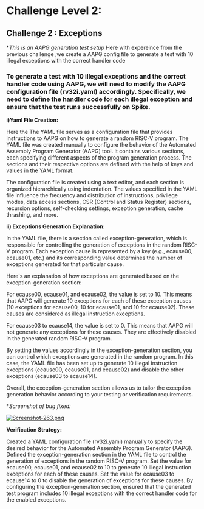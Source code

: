 # Challenge Level 2:

## Challenge 2 : Exceptions

**This is an AAPG  generation test setup*
Here with expereince from the previous challenge ,we create a AAPG config file to generate  a test with 10 illegal exceptions with the correct handler code 

### To generate a test with 10 illegal exceptions and the correct handler code using AAPG, we will need to modify the AAPG configuration file (rv32i.yaml) accordingly. Specifically, we need to define the handler code for each illegal exception and ensure that the test runs successfully on Spike.

**i)Yaml File Creation:**

Here the The YAML file serves as a configuration file that provides instructions to AAPG on how to generate a random RISC-V program.
The YAML file was created manually to configure the behavior of the Automated Assembly Program Generator (AAPG) tool.
It contains various sections, each specifying different aspects of the program generation process. The sections and their respective options are defined with the help of keys and values in the YAML format.

The configuration file is created using a text editor, and each section is organized hierarchically using indentation. The values specified in the YAML file influence the frequency and distribution of instructions, privilege modes, data access sections, CSR (Control and Status Register) sections, recursion options, self-checking settings, exception generation, cache thrashing, and more.

**ii) Exceptions Generation Explanation:**

In the YAML file, there is a section called exception-generation, which is responsible for controlling the generation of exceptions in the random RISC-V program. Each exception cause is represented by a key (e.g., ecause00, ecause01, etc.) and its corresponding value determines the number of exceptions generated for that particular cause.

Here's an explanation of how exceptions are generated based on the exception-generation section:

For ecause00, ecause01, and ecause02, the value is set to 10. This means that AAPG will generate 10 exceptions for each of these exception causes (10 exceptions for ecause00, 10 for ecause01, and 10 for ecause02). These causes are considered as illegal instruction exceptions.

For ecause03 to ecause14, the value is set to 0. This means that AAPG will not generate any exceptions for these causes. They are effectively disabled in the generated random RISC-V program.

By setting the values accordingly in the exception-generation section, you can control which exceptions are generated in the random program. In this case, the YAML file has been set up to generate 10 illegal instruction exceptions (ecause00, ecause01, and ecause02) and disable the other exceptions (ecause03 to ecause14).

Overall, the exception-generation section allows us to tailor the exception generation behavior according to your testing or verification requirements.

**Screenshot of bug fixed:*

[![Screenshot-263.png](https://i.postimg.cc/3N7SRvvn/Screenshot-263.png)](https://postimg.cc/ZB7Fs0jd)


**Verification Strategy:**

Created a YAML configuration file (rv32i.yaml) manually to specify the desired behavior for the Automated Assembly Program Generator (AAPG).
Defined the exception-generation section in the YAML file to control the generation of exceptions in the random RISC-V program.
Set the value for ecause00, ecause01, and ecause02 to 10 to generate 10 illegal instruction exceptions for each of these causes.
Set the value for ecause03 to ecause14 to 0 to disable the generation of exceptions for these causes.
By configuring the exception-generation section, ensured that the generated test program includes 10 illegal exceptions with the correct handler code for the enabled exceptions.

